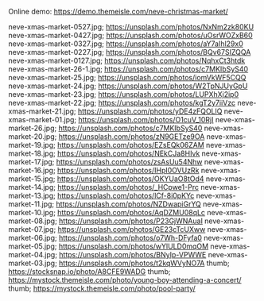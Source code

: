 Online demo: https://demo.themeisle.com/neve-christmas-market/




neve-xmas-market-0527.jpg;	https://unsplash.com/photos/NxNm2zk80KU
neve-xmas-market-0427.jpg;	https://unsplash.com/photos/uOsrWOZxB60
neve-xmas-market-0327.jpg;	https://unsplash.com/photos/aY7aIhl29x0
neve-xmas-market-0227.jpg;	https://unsplash.com/photos/BQv67SIZQQA
neve-xmas-market-0127.jpg;	https://unsplash.com/photos/NqhxCt3htdk
neve-xmas-market-26-1.jpg;	https://unsplash.com/photos/c7MKIbSyS40
neve-xmas-market-25.jpg;	https://unsplash.com/photos/iomVkWF5CQQ
neve-xmas-market-24.jpg;	https://unsplash.com/photos/W2TpNJUyGpU
neve-xmas-market-23.jpg;	https://unsplash.com/photos/LUPXhXj2ip0
neve-xmas-market-22.jpg;	https://unsplash.com/photos/kgT2y7iiVzc
neve-xmas-market-21.jpg;	https://unsplash.com/photos/yDE4zFQOLlQ
neve-xmas-market-01.jpg;	https://unsplash.com/photos/O1cuV_10RjI
neve-xmas-market-26.jpg;	https://unsplash.com/photos/c7MKIbSyS40
neve-xmas-market-20.jpg;	https://unsplash.com/photos/zN9GETze9OA
neve-xmas-market-19.jpg;	https://unsplash.com/photos/EZsEQk06ZAM
neve-xmas-market-18.jpg;	https://unsplash.com/photos/NEkCJa8HIvk
neve-xmas-market-17.jpg;	https://unsplash.com/photos/zsAsUu54Nhw
neve-xmas-market-16.jpg;	https://unsplash.com/photos/IHpI0OVUzRk
neve-xmas-market-15.jpg;	https://unsplash.com/photos/OKYUaO8tOd4
neve-xmas-market-14.jpg;	https://unsplash.com/photos/_HCpwe1-Prc
neve-xmas-market-13.jpg;	https://unsplash.com/photos/lCf-8i0pKYc
neve-xmas-market-11.jpg;	https://unsplash.com/photos/NZDwapiGrYQ
neve-xmas-market-10.jpg;	https://unsplash.com/photos/AqDZMU08qLc
neve-xmas-market-08.jpg;	https://unsplash.com/photos/P23GjWNAuaI
neve-xmas-market-07.jpg;	https://unsplash.com/photos/GE23cTcUXww
neve-xmas-market-06.jpg;	https://unsplash.com/photos/o7Wh-DFyfa0
neve-xmas-market-05.jpg;	https://unsplash.com/photos/wYlULD0mqOM
neve-xmas-market-04.jpg;	https://unsplash.com/photos/BNyIp-VPWWE
neve-xmas-market-03.jpg;	https://unsplash.com/photos/t2kqWVyNO7A
thumb;	https://stocksnap.io/photo/A8CFE9WADG
thumb;	https://mystock.themeisle.com/photo/young-boy-attending-a-concert/
thumb;	https://mystock.themeisle.com/photo/pool-party/